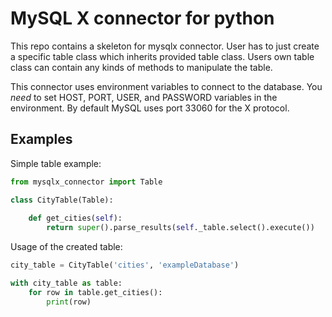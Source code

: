 # MySQL X connector for python

This repo contains a skeleton for mysqlx connector. User has to just create a specific table class which inherits provided table class. Users own table class can contain any kinds of methods to manipulate the table.

This connector uses environment variables to connect to the database. You *need* to set HOST, PORT, USER, and PASSWORD variables in the environment. By default MySQL uses port 33060 for the X protocol.

## Examples

Simple table example:
```python
from mysqlx_connector import Table

class CityTable(Table):
	
	def get_cities(self):
		return super().parse_results(self._table.select().execute())
```

Usage of the created table:
```python
city_table = CityTable('cities', 'exampleDatabase')

with city_table as table:
	for row in table.get_cities():
		print(row)
```
